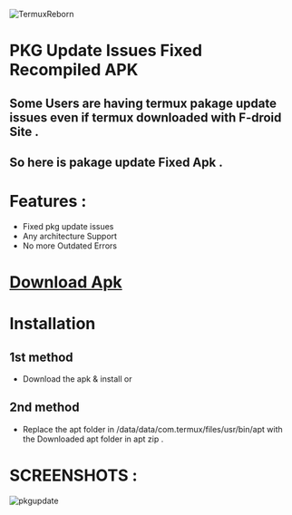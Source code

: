![TermuxReborn](https://user-images.githubusercontent.com/72663288/133981537-86a02ff5-9268-4101-b1c6-9019a5435cbc.png)

# PKG Update Issues Fixed Recompiled APK

## Some Users are having termux pakage update issues even if termux downloaded with F-droid Site .
## So here is pakage update Fixed Apk .

# Features :

* Fixed pkg update issues
* Any architecture Support
* No more Outdated Errors

# <a href = "https://github.com/isuruwa/Termux-Reborn/releases/download/Termux/Termux-Reborn.apk">Download Apk</a>

# Installation

## 1st method

* Download the apk & install or

## 2nd method

* Replace the apt folder in /data/data/com.termux/files/usr/bin/apt with the Downloaded apt folder in apt zip .

# SCREENSHOTS :

![pkgupdate](https://user-images.githubusercontent.com/72663288/133986178-53f8336e-9941-4814-bbb7-907f48c51160.jpg)
